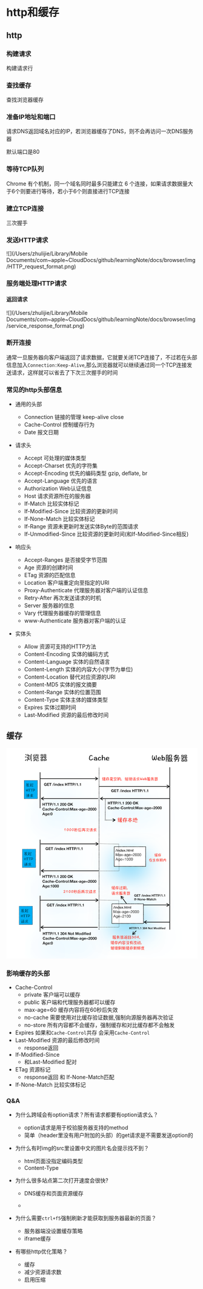 # http和缓存

## http

### 构建请求

构建请求行

### 查找缓存

查找浏览器缓存

### 准备IP地址和端口

请求DNS返回域名对应的IP，若浏览器缓存了DNS，则不会再访问一次DNS服务器

默认端口是80

### 等待TCP队列

Chrome 有个机制，同一个域名同时最多只能建立 6 个连接，如果请求数据量大于6个则要进行等待，若小于6个则直接进行TCP连接

### 建立TCP连接

三次握手

### 发送HTTP请求

![](/Users/zhulijie/Library/Mobile Documents/com~apple~CloudDocs/github/learningNote/docs/browser/img/HTTP_request_format.png)

### 服务端处理HTTP请求

#### 返回请求

![](/Users/zhulijie/Library/Mobile Documents/com~apple~CloudDocs/github/learningNote/docs/browser/img/service_response_format.png)

### 断开连接

通常一旦服务器向客户端返回了请求数据，它就要关闭TCP连接了，不过若在头部信息加入`Connection:Keep-Alive`,那么浏览器就可以继续通过同一个TCP连接发送请求，这样就可以省去了下次三次握手的时间

### 常见的http头部信息

+ 通用的头部
  + Connection    链接的管理 keep-alive close
  + Cache-Control	控制缓存行为
  + Date	报文日期

+ 请求头
  + Accept	可处理的媒体类型
  + Accept-Charset     优先的字符集
  + Accept-Encoding    优先的编码类型 gzip, deflate, br
  + Accept-Language   优先的语言
  + Authorization	Web认证信息
  + Host	请求资源所在的服务器
  + If-Match	比较实体标记
  + If-Modified-Since	比较资源的更新时间
  + If-None-Match	比较实体标记
  + If-Range	资源未更新时发送实体Byte的范围请求
  + If-Unmodified-Since	比较资源的更新时间(和If-Modified-Since相反)
+ 响应头
  + Accept-Ranges	是否接受字节范围
  + Age	资源的创建时间
  + ETag	资源的匹配信息
  + Location	客户端重定向至指定的URI
  + Proxy-Authenticate	代理服务器对客户端的认证信息
  + Retry-After	再次发送请求的时机
  + Server	服务器的信息
  + Vary	代理服务器缓存的管理信息
  + www-Authenticate	服务器对客户端的认证
+ 实体头
  + Allow	资源可支持的HTTP方法
  + Content-Encoding	实体的编码方式
  + Content-Language	实体的自然语言
  + Content-Length	实体的内容大小(字节为单位)
  + Content-Location	替代对应资源的URI
  + Content-MD5	实体的报文摘要
  + Content-Range	实体的位置范围
  + Content-Type	实体主体的媒体类型
  + Expires	实体过期时间
  + Last-Modified	资源的最后修改时间

## 缓存

![](./img/browser_resource_cache.png)

### 影响缓存的头部

+ Cache-Control
  + private 客户端可以缓存
  + public 客户端和代理服务器都可以缓存
  + max-age=60 缓存内容将在60秒后失效
  + no-cache 需要使用对比缓存验证数据,强制向源服务器再次验证
  + no-store 所有内容都不会缓存，强制缓存和对比缓存都不会触发
+ Expires 如果和`Cache-Control`共存 会采用`Cache-Control`
+ Last-Modified	资源的最后修改时间
  + response返回
+ If-Modified-Since
  + 和Last-Modified  配对
+ ETag   资源标记
  + response返回 和 If-None-Match匹配
+ If-None-Match  比较实体标记

### Q&A

+ 为什么跨域会有option请求？所有请求都要有option请求么？
  
  + option请求是用于校验服务器支持的method
  + 简单（header里没有用户附加的头部）的get请求是不需要发送option的
  
+ 为什么有时img的src里设置中文的图片名会提示找不到？
  
  + html页面没指定编码类型
  + Content-Type
  
+ 为什么很多站点第二次打开速度会很快?

  + DNS缓存和页面资源缓存

  + [http缓存]:https://developer.mozilla.org/zh-CN/docs/Web/HTTP/Caching_FAQ

+ 为什么需要`ctrl+f5`强制刷新才能获取到服务器最新的页面？
  + 服务器端没设置缓存策略
  + iframe缓存
  
+ 有哪些http优化策略？
  + 缓存
  + 减少资源请求数
  + 启用压缩
